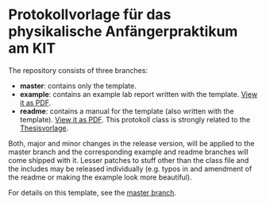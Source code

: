 # Protokollvorlage für das physikalische Anfängerpraktikum am KIT

The repository consists of three branches:
* **master**: contains only the template.
* **example**: contains an example lab report written with the template. [View it as PDF](https://github.com/fsphys/praktikum-protokollvorlage-latex/blob/example/main.pdf?raw=true).
* **readme**: contains a manual for the template (also written with the template). [View it as PDF](https://github.com/fsphys/praktikum-protokollvorlage-latex/blob/readme/main.pdf?raw=true).
This protokoll class is strongly related to the [Thesisvorlage](https://github.com/fsphys/thesisvorlage-latex).

Both, major and minor changes in the release version, will be applied to the master branch and the corresponding example and readme branches will come shipped with it. Lesser patches to stuff other than the class file and the includes may be released individually (e.g. typos in and amendment of the readme or making the example look more beautiful).

For details on this template, see the [master branch](https://github.com/fsphys/praktikum-protokollvorlage-latex).
